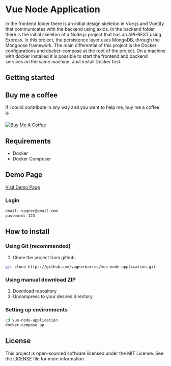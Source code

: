 # Vue Node Application

In the frontend folder there is an initial design skeleton in Vue.js and Vuetify that communicates with the backend using axios.
In the backend folder there is the initial skeleton of a Node.js project that has an API-REST using Express. In this project, the persistence layer uses MongoDB, through the Mongoose framework.
The main differential of this project is the Docker configurations and docker-compose at the root of the project. On a machine with docker installed it is possible to start the frontend and backend services on the same machine. Just install Docker first.

## Getting started



## Buy me a coffee

If I could contribute in any way and you want to help me, buy me a coffee. :coffee:

<a href="https://www.buymeacoffee.com/ghJFcwaeQ" target="_blank"><img src="https://bmc-cdn.nyc3.digitaloceanspaces.com/BMC-button-images/custom_images/orange_img.png" alt="Buy Me A Coffee" style="height: auto !important;width: auto !important;" ></a>

## Requirements

-   Docker
-   Docker Composer

## Demo Page

<a href="http://ec2-18-231-183-249.sa-east-1.compute.amazonaws.com:8080" target="_blank">Visit Demo Page</a>

### Login

```bash
email: vagner@gmail.com
password: 123
```

## How to install

### Using Git (recommended)

1.  Clone the project from github.

```bash
git clone https://github.com/vagnerbarros/vue-node-application.git
```

### Using manual download ZIP

1.  Download repository
2.  Uncompress to your desired directory

### Setting up environments

```bash
cd vue-node-application
docker-compose up
```
## License

This project is open-sourced software licensed under the MIT License. See the LICENSE file for more information.
